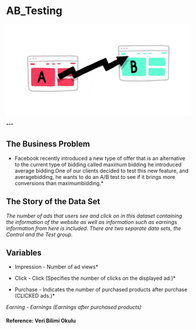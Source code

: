 # AB_Testing

![alt text](https://github.com/yarenalevli/AB_Testing/blob/main/ab-testing.width-750.jpg)

"""
## The Business Problem
* Facebook recently introduced a new type of offer that is an alternative to the current type of bidding called maximum bidding
he introduced average bidding.One of our clients decided to test this new feature, and averagebidding,
he wants to do an A/B test to see if it brings more conversions than maximumbidding.*

## The Story of the Data Set
*The number of ads that users see and click on in this dataset containing the information of the website
as well as information such as earnings information from here is included. There are two separate data sets, the Control and the Test group.*

## Variables
* Impression - Number of ad views*

* Click - Click (Specifies the number of clicks on the displayed ad.)*

* Purchase - Indicates the number of purchased products after purchase (CLICKED ads.)*

*Earning - Earnings (Earnings after purchased products)*

#### Reference: Veri Bilimi Okulu
